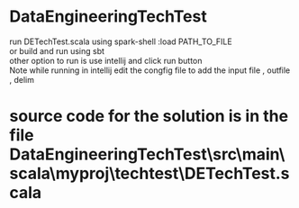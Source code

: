 # DataEngineeringTechTest 

run DETechTest.scala using spark-shell :load PATH_TO_FILE </br>
or build and run using sbt  </br>
other option to run is use intellij and click run button </br>
Note while running in intellij edit the congfig file to add the input file , outfile , delim </br>
# source code for the solution is in the file DataEngineeringTechTest\src\main\scala\myproj\techtest\DETechTest.scala
